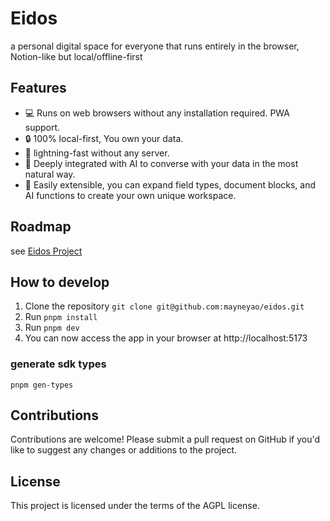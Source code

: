 # Eidos

a personal digital space for everyone that runs entirely in the browser, Notion-like but local/offline-first

## Features

- 💻 Runs on web browsers without any installation required. PWA support.
- 🔒 100% local-first, You own your data.
- 🚀 lightning-fast without any server.
- 🤖 Deeply integrated with AI to converse with your data in the most natural way.
- 🚀 Easily extensible, you can expand field types, document blocks, and AI functions to create your own unique workspace.

## Roadmap

see [Eidos Project](https://github.com/users/mayneyao/projects/5)

## How to develop

1. Clone the repository `git clone git@github.com:mayneyao/eidos.git`
2. Run `pnpm install`
3. Run `pnpm dev`
4. You can now access the app in your browser at http://localhost:5173

### generate sdk types

```shell
pnpm gen-types
```

## Contributions

Contributions are welcome! Please submit a pull request on GitHub if you'd like to suggest any changes or additions to the project.

## License

This project is licensed under the terms of the AGPL license.
